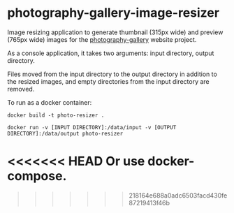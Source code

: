 # photography-gallery-image-resizer

Image resizing application to generate thumbnail (315px wide) and preview (765px wide) images for the [photography-gallery](https://github.com/georgesavill/photography-gallery) website project.

As a console application, it takes two arguments: input directory, output directory.

Files moved from the input directory to the output directory in addition to the resized images, and empty directories from the input directory are removed.

To run as a docker container:

```
docker build -t photo-resizer .
```
```
docker run -v [INPUT DIRECTORY]:/data/input -v [OUTPUT DIRECTORY]:/data/output photo-resizer
```
<<<<<<< HEAD
Or use docker-compose.
=======
>>>>>>> 218164e688a0adc6503facd430fe87219413f46b
